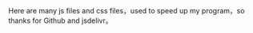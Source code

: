 Here are many js files and css files，used to speed up my program，so thanks for Github and jsdelivr。
